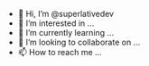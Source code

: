 - 👋 Hi, I’m @superlativedev
- 👀 I’m interested in ...
- 🌱 I’m currently learning ...
- 💞️ I’m looking to collaborate on ...
- 📫 How to reach me ...

<!---
superlativedev/superlativedev is a ✨ special ✨ repository because its `README.md` (this file) appears on your GitHub profile.
You can click the Preview link to take a look at your changes.
--->
